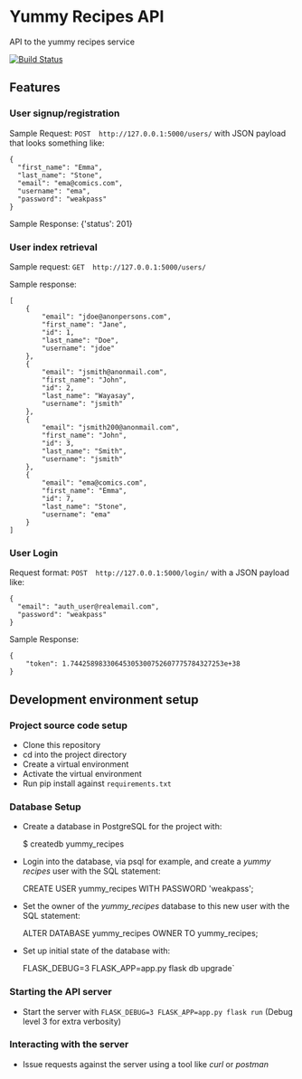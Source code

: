 # Yummy Recipes API

API to the yummy recipes service

[![Build Status](https://travis-ci.org/lym/yummy-recipes-api.svg?branch=master)](https://travis-ci.org/lym/yummy-recipes-api)

## Features
### User signup/registration
Sample Request: `POST  http://127.0.0.1:5000/users/` with JSON payload
that looks something like:

    {
      "first_name": "Emma",
      "last_name": "Stone",
      "email": "ema@comics.com",
      "username": "ema",
      "password": "weakpass"
    }

Sample Response: {'status': 201}

### User index retrieval
Sample request: `GET  http://127.0.0.1:5000/users/`

Sample response:

    [
        {
            "email": "jdoe@anonpersons.com",
            "first_name": "Jane",
            "id": 1,
            "last_name": "Doe",
            "username": "jdoe"
        },
        {
            "email": "jsmith@anonmail.com",
            "first_name": "John",
            "id": 2,
            "last_name": "Wayasay",
            "username": "jsmith"
        },
        {
            "email": "jsmith200@anonmail.com",
            "first_name": "John",
            "id": 3,
            "last_name": "Smith",
            "username": "jsmith"
        },
        {
            "email": "ema@comics.com",
            "first_name": "Emma",
            "id": 7,
            "last_name": "Stone",
            "username": "ema"
        }
    ]

### User Login
Request format: `POST  http://127.0.0.1:5000/login/` with a JSON payload
like:

    {
      "email": "auth_user@realemail.com",
      "password": "weakpass"
    }

Sample Response:

    {
        "token": 1.74425898330645305300752607775784327253e+38
    }

## Development environment setup
### Project source code setup
- Clone this repository
- cd into the project directory
- Create a virtual environment
- Activate the virtual environment
- Run pip install against `requirements.txt`

### Database Setup
- Create a database in PostgreSQL for the project with:

    $ createdb yummy_recipes

- Login into the database, via psql for example, and create a <i>yummy
  recipes</i> user with the SQL statement:

    CREATE USER yummy_recipes WITH PASSWORD 'weakpass';

- Set the owner of the *yummy_recipes* database to this new user with
the SQL statement:

    ALTER DATABASE yummy_recipes OWNER TO yummy_recipes;

- Set up initial state of the database with:

    FLASK_DEBUG=3 FLASK_APP=app.py flask db upgrade`

### Starting the API server
- Start the server with `FLASK_DEBUG=3 FLASK_APP=app.py flask run`
  (Debug level 3 for extra verbosity)

### Interacting with the server
- Issue requests against the server using a tool like <i>curl</i> or
  <i>postman</i>
